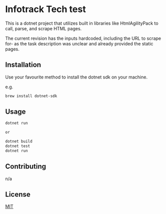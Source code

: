 # Infotrack Tech test

This is a dotnet project that utilizes built in libraries like HtmlAgilityPack to call, parse, and scrape HTML pages.

The current revision has the inputs hardcoded, including the URL to scrape for- as the task description was unclear and already provided the static pages.

## Installation

Use your favourite method to install the dotnet sdk on your machine.

e.g. 
```bash
brew install dotnet-sdk
```

## Usage

```bash
dotnet run

or

dotnet build
dotnet test
dotnet run
```

## Contributing
n/a

## License
[MIT](https://choosealicense.com/licenses/mit/)
